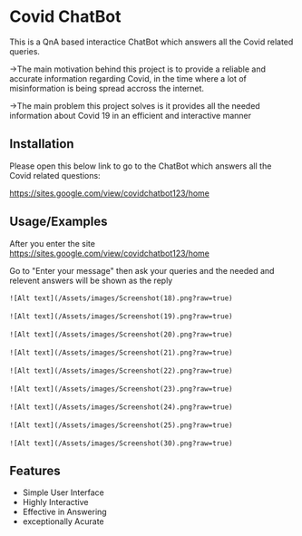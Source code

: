 
# Covid ChatBot

This is a QnA based interactice ChatBot which answers all the Covid related queries.



->The main motivation behind this project is to provide a reliable and accurate information regarding Covid, in the time where a lot of misinformation is being spread accross the internet.

->The main problem this project solves is it provides all the needed information about Covid 19 in an efficient and interactive manner

 
## Installation

Please open this below link to go to the ChatBot which answers all the Covid related questions:

  https://sites.google.com/view/covidchatbot123/home
    
## Usage/Examples

After you enter the site 
https://sites.google.com/view/covidchatbot123/home

Go to "Enter your message" then ask your queries and the needed and relevent answers will be shown as the reply

    ![Alt text](/Assets/images/Screenshot(18).png?raw=true)
    
    ![Alt text](/Assets/images/Screenshot(19).png?raw=true)

    ![Alt text](/Assets/images/Screenshot(20).png?raw=true)

    ![Alt text](/Assets/images/Screenshot(21).png?raw=true)

    ![Alt text](/Assets/images/Screenshot(22).png?raw=true)
    
    ![Alt text](/Assets/images/Screenshot(23).png?raw=true)

    ![Alt text](/Assets/images/Screenshot(24).png?raw=true)

    ![Alt text](/Assets/images/Screenshot(25).png?raw=true)

    ![Alt text](/Assets/images/Screenshot(30).png?raw=true)
  
## Features

- Simple User Interface
- Highly Interactive
- Effective in Answering
- exceptionally Acurate 

